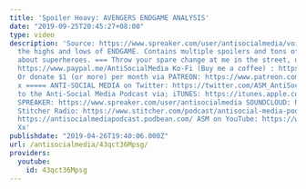 ```yaml
---
title: 'Spoiler Heavy: AVENGERS ENDGAME ANALYSIS'
date: "2019-09-25T20:45:27+08:00"
type: video
description: 'Source: https://www.spreaker.com/user/antisocialmedia/voice-005-sd Discussing
  the highs and lows of ENDGAME. Contains multiple spoilers and tons of silly jokes
  about superheroes. === Throw your spare change at me in the street, or via PAYPAL:
  https://www.paypal.me/AntiSocialMedia Ko-Fi (Buy me a coffee) : https://ko-fi.com/anti_socialmedia
  Or donate $1 (or more) per month via PATREON: https://www.patreon.com/AntiSocialMedia
  x ===== ANTI-SOCIAL MEDIA on Twitter: https://twitter.com/ASM_AntiSocial Listen
  to the Anti-Social Media Podcast via; iTUNES: https://itunes.apple.com/gb/podcast/anti-social-media-podcast/id1076431995?mt=2
  SPREAKER: https://www.spreaker.com/user/antisocialmedia SOUNDCLOUD: https://soundcloud.com/antisocial_media
  Stitcher Radio: https://www.stitcher.com/podcast/antisocial-media-podcast Podbean:
  https://antisocialmediapodcast.podbean.com/ ASM on YouTube: https://www.youtube.com/c/AntiSocialMedia
  Xx'
publishdate: "2019-04-26T19:40:06.000Z"
url: /antisocialmedia/43qct36Mpsg/
providers:
  youtube:
    id: 43qct36Mpsg
---
```


